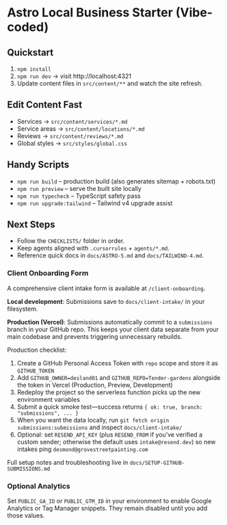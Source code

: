 # Astro Local Business Starter (Vibe-coded)

## Quickstart
1. `npm install`
2. `npm run dev` → visit http://localhost:4321
3. Update content files in `src/content/**` and watch the site refresh.

## Edit Content Fast
- Services → `src/content/services/*.md`
- Service areas → `src/content/locations/*.md`
- Reviews → `src/content/reviews/*.md`
- Global styles → `src/styles/global.css`

## Handy Scripts
- `npm run build` – production build (also generates sitemap + robots.txt)
- `npm run preview` – serve the built site locally
- `npm run typecheck` – TypeScript safety pass
- `npm run upgrade:tailwind` – Tailwind v4 upgrade assist

## Next Steps
- Follow the `CHECKLISTS/` folder in order.
- Keep agents aligned with `.cursorrules` + `agents/*.md`.
- Reference quick docs in `docs/ASTRO-5.md` and `docs/TAILWIND-4.md`.

### Client Onboarding Form

A comprehensive client intake form is available at `/client-onboarding`.

**Local development**: Submissions save to `docs/client-intake/` in your filesystem.

**Production (Vercel)**: Submissions automatically commit to a `submissions` branch in your GitHub repo. This keeps your client data separate from your main codebase and prevents triggering unnecessary rebuilds.

Production checklist:
1. Create a GitHub Personal Access Token with `repo` scope and store it as `GITHUB_TOKEN`
2. Add `GITHUB_OWNER=desland01` and `GITHUB_REPO=Tender-gardens` alongside the token in Vercel (Production, Preview, Development)
3. Redeploy the project so the serverless function picks up the new environment variables
4. Submit a quick smoke test—success returns `{ ok: true, branch: "submissions", ... }`
5. When you want the data locally, run `git fetch origin submissions:submissions` and inspect `docs/client-intake/`
6. Optional: set `RESEND_API_KEY` (plus `RESEND_FROM` if you’ve verified a custom sender; otherwise the default uses `intake@resend.dev`) so new intakes ping `desmond@grovestreetpainting.com`

Full setup notes and troubleshooting live in `docs/SETUP-GITHUB-SUBMISSIONS.md`

### Optional Analytics
Set `PUBLIC_GA_ID` or `PUBLIC_GTM_ID` in your environment to enable Google Analytics or Tag Manager snippets. They remain disabled until you add those values.
